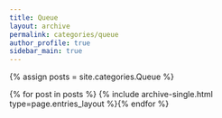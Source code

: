 ```yaml
---
title: Queue
layout: archive
permalink: categories/queue
author_profile: true
sidebar_main: true
---
```




{% assign posts = site.categories.Queue %}

{% for post in posts %} {% include archive-single.html type=page.entries_layout %}{% endfor %}


